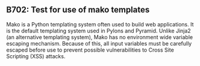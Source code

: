 ## B702: Test for use of mako templates

Mako is a Python templating system often used to build web applications.
It is the default templating system used in Pylons and Pyramid. Unlike
Jinja2 (an alternative templating system), Mako has no environment wide
variable escaping mechanism. Because of this, all input variables must
be carefully escaped before use to prevent possible vulnerabilities to
Cross Site Scripting (XSS) attacks.
